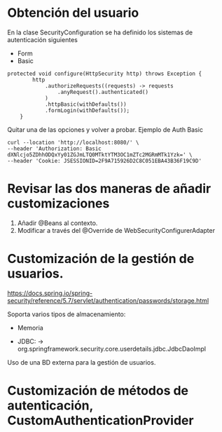 # Obtención del usuario

En la clase SecurityConfiguration se ha definido los sistemas de autenticación siguientes

* Form
* Basic

```
protected void configure(HttpSecurity http) throws Exception {
		http
			.authorizeRequests((requests) -> requests
				.anyRequest().authenticated()
			)
			.httpBasic(withDefaults())
			.formLogin(withDefaults());
	}
```


Quitar una de las opciones y volver a probar. Ejemplo de Auth Basic

```
curl --location 'http://localhost:8080/' \
--header 'Authorization: Basic dXNlcjo5ZDhhODQxYy01ZGJmLTQ0MTktYTM3OC1mZTc2MGRmMTk1Yzk=' \
--header 'Cookie: JSESSIONID=2F9A715926D2C8C051EBA43B36F19C9D'
```

# Revisar las dos maneras de añadir customizaciones

1. Añadir @Beans al contexto.
2. Modificar a través del @Override de WebSecurityConfigurerAdapter

# Customización de la gestión de usuarios.

https://docs.spring.io/spring-security/reference/5.7/servlet/authentication/passwords/storage.html

Soporta varios tipos de almacenamiento:

* Memoria

* JDBC: -> org.springframework.security.core.userdetails.jdbc.JdbcDaoImpl

Uso de una BD externa para la gestión de usuarios.

# Customización de métodos de autenticación, CustomAuthenticationProvider
